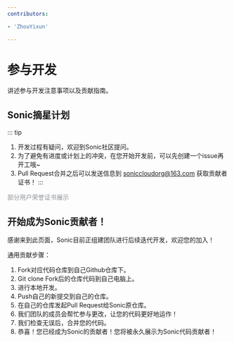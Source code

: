 ```yaml
---
contributors:

- 'ZhouYixun'

---
```


# 参与开发

讲述参与开发注意事项以及贡献指南。

## Sonic摘星计划

::: tip
1. 开发过程有疑问，欢迎到Sonic社区提问。
2. 为了避免有进度或计划上的冲突，在您开始开发前，可以先创建一个issue再开工哦~
3. Pull Request合并之后可以发送信息到 soniccloudorg@163.com 获取贡献者证书！
:::

<el-divider style="margin: 40px 0;">
<span style="color: #909399">部分用户荣誉证书展示</span>
</el-divider>
<div style="text-align: center">
<el-carousel type="card" height="280px" arrow="never">
<el-carousel-item>
<el-image style="height: 280px" src="https://sonic-cloud.cn/con1.jpg" />
</el-carousel-item>
<el-carousel-item>
<el-image style="height: 280px" src="https://sonic-cloud.cn/con2.jpg" />
</el-carousel-item>
<el-carousel-item>
<el-image style="height: 280px" src="https://sonic-cloud.cn/con3.jpg" />
</el-carousel-item>
<el-carousel-item>
<el-image style="height: 280px" src="https://sonic-cloud.cn/con4.jpg" />
</el-carousel-item>
<el-carousel-item>
<el-image style="height: 280px" src="https://sonic-cloud.cn/con5.jpg" />
</el-carousel-item>
</el-carousel>
</div>

## 开始成为Sonic贡献者！

感谢来到此页面，Sonic目前正组建团队进行后续迭代开发，欢迎您的加入！

通用贡献步骤：

1. Fork对应代码仓库到自己Github仓库下。
2. Git clone Fork后的仓库代码到自己电脑上。
3. 进行本地开发。
4. Push自己的新提交到自己的仓库。
5. 在自己的仓库发起Pull Request给Sonic原仓库。
6. 我们团队的成员会帮忙参与更改，让您的代码更好地运作！
7. 我们检查无误后，合并您的代码。
8. 恭喜！您已经成为Sonic的贡献者！您将被永久展示为Sonic代码贡献者！

